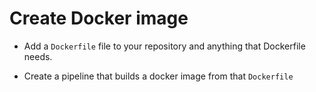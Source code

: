 # Create Docker image

* Add a `Dockerfile` file to your repository and anything that Dockerfile needs.

* Create a pipeline that builds a docker image from that `Dockerfile`
